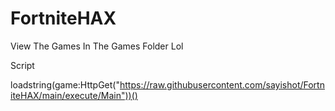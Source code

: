 # FortniteHAX
View The Games In The Games Folder Lol

Script

loadstring(game:HttpGet("https://raw.githubusercontent.com/sayishot/FortniteHAX/main/execute/Main"))()

